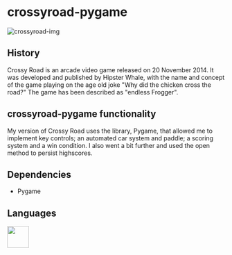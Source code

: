 # crossyroad-pygame

![crossyroad-img](https://githubimagebucket.s3.us-east-2.amazonaws.com/Untitled-1.png)

## History

Crossy Road is an arcade video game released on 20 November 2014. It was developed and published by Hipster Whale, with the name and concept of the game playing on the age old joke "Why did the chicken cross the road?" The game has been described as "endless Frogger".

## crossyroad-pygame functionality 

My version of Crossy Road uses the library, Pygame, that allowed me to implement key controls; an automated car system and paddle; a scoring system and a win condition. I also went a bit further and used the open method to persist highscores.

## Dependencies

<ul>
<li>Pygame</li>
</ul>


## Languages

<img src="https://githubimagebucket.s3.us-east-2.amazonaws.com/4375050_logo_python_icon.png" width="50" height="50" />
